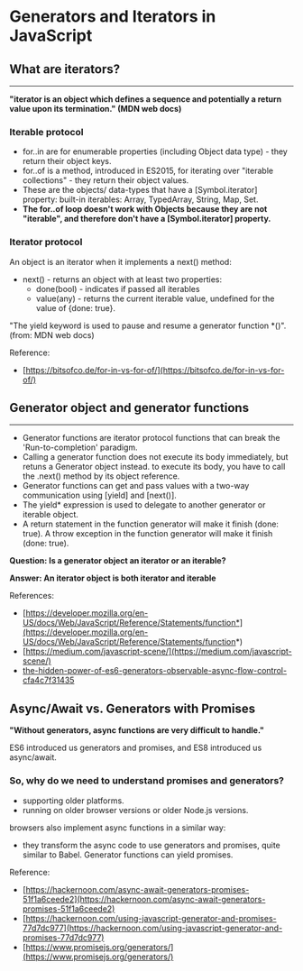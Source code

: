 # Generators and Iterators in JavaScript

## What are iterators?
--------------------
**"iterator is an object which defines a sequence and potentially a return value upon its termination." (MDN web docs)**

### Iterable protocol
- for..in are for enumerable properties (including Object data type) - they return their object keys.
- for..of is a method, introduced in ES2015, for iterating over "iterable collections" - they return their object values.
- These are the objects/ data-types that have a [Symbol.iterator] property:
    built-in iterables: Array, TypedArray, String, Map, Set. 
- **The for..of loop doesn't work with Objects because they are not "iterable", and therefore don't have a [Symbol.iterator] property.**

### Iterator protocol
An object is an iterator when it implements a next() method:
- next() - returns an object with at least two properties:
    - done(bool) - indicates if passed all iterables
    - value(any) - returns the current iterable value, undefined for the value of {done: true}.
   
"The yield keyword is used to pause and resume a generator function *()". (from: MDN web docs)

Reference:

- [https://bitsofco.de/for-in-vs-for-of/](https://bitsofco.de/for-in-vs-for-of/)


## Generator object and generator functions
--------------------
- Generator functions are iterator protocol functions that can break the 'Run-to-completion' paradigm.
- Calling a generator function does not execute its body immediately, but retuns a Generator object instead.
    to execute its body, you have to call the .next() method by its object reference.
- Generator functions can get and pass values with a two-way communication using [yield] and [next()].
- The yield* expression is used to delegate to another generator or iterable object.
- A return statement in the function generator will make it finish (done: true).
  A throw exception in the function generator will make it finish (done: true).
  
**Question: Is a generator object an iterator or an iterable?**

**Answer: An iterator object is both iterator and iterable**

References:

- [https://developer.mozilla.org/en-US/docs/Web/JavaScript/Reference/Statements/function*](https://developer.mozilla.org/en-US/docs/Web/JavaScript/Reference/Statements/function*)
- [https://medium.com/javascript-scene/](https://medium.com/javascript-scene/)
- [the-hidden-power-of-es6-generators-observable-async-flow-control-cfa4c7f31435](the-hidden-power-of-es6-generators-observable-async-flow-control-cfa4c7f31435)


## Async/Await vs. Generators with Promises
**"Without generators, async functions are very difficult to handle."**

ES6 introduced us generators and promises, and ES8 introduced us async/await. 
### So, why do we need to understand promises and generators?
- supporting older platforms.
- running on older browser versions or older Node.js versions.

browsers also implement async functions in a similar way:
- they transform the async code to use generators and promises, quite similar to Babel.
Generator functions can yield promises.


Reference:

- [https://hackernoon.com/async-await-generators-promises-51f1a6ceede2](https://hackernoon.com/async-await-generators-promises-51f1a6ceede2)
- [https://hackernoon.com/using-javascript-generator-and-promises-77d7dc977](https://hackernoon.com/using-javascript-generator-and-promises-77d7dc977)
- [https://www.promisejs.org/generators/](https://www.promisejs.org/generators/)
